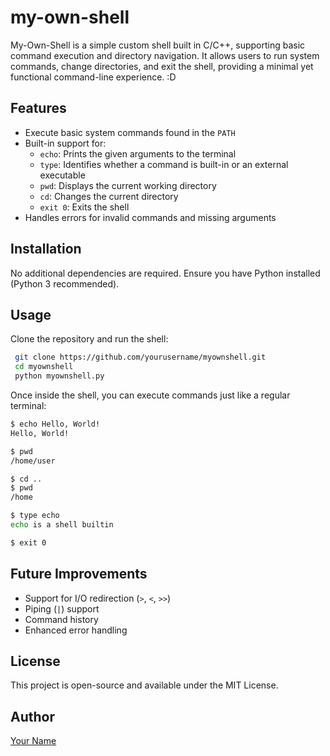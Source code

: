 # my-own-shell
My-Own-Shell is a simple custom shell built in C/C++, supporting basic command execution and directory navigation. It allows users to run system commands, change directories, and exit the shell, providing a minimal yet functional command-line experience. :D

## Features
- Execute basic system commands found in the `PATH`
- Built-in support for:
  - `echo`: Prints the given arguments to the terminal
  - `type`: Identifies whether a command is built-in or an external executable
  - `pwd`: Displays the current working directory
  - `cd`: Changes the current directory
  - `exit 0`: Exits the shell
- Handles errors for invalid commands and missing arguments

## Installation
No additional dependencies are required. Ensure you have Python installed (Python 3 recommended).

## Usage
Clone the repository and run the shell:
```sh
 git clone https://github.com/yourusername/myownshell.git
 cd myownshell
 python myownshell.py
```

Once inside the shell, you can execute commands just like a regular terminal:
```sh
$ echo Hello, World!
Hello, World!

$ pwd
/home/user

$ cd ..
$ pwd
/home

$ type echo
echo is a shell builtin

$ exit 0
```

## Future Improvements
- Support for I/O redirection (`>`, `<`, `>>`)
- Piping (`|`) support
- Command history
- Enhanced error handling

## License
This project is open-source and available under the MIT License.

## Author
[Your Name](https://github.com/yourusername)

